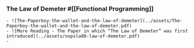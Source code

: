 ### The Law of Demeter #[[Functional Programming]]
	- ![The-Paperboy-the-wallet-and-the-law-of-demeter](../assets/The-Paperboy-the-wallet-and-the-law-of-demeter.pdf)
	- ![More Reading - The Paper in which “The Law of Demeter” was first introduced](../assets/oopsla88-law-of-demeter.pdf)
	-